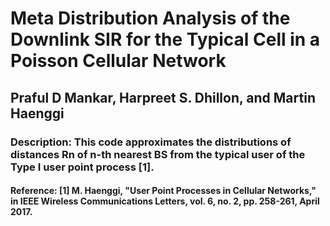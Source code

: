 # Meta Distribution Analysis of the Downlink SIR for the Typical Cell in a Poisson Cellular Network
## Praful D Mankar, Harpreet S. Dhillon, and Martin Haenggi
### Description: This code approximates the distributions of distances Rn of n-th nearest BS from the typical user of the Type I user point process [1].  
#### Reference: [1] M. Haenggi, "User Point Processes in Cellular Networks," in IEEE Wireless Communications Letters, vol. 6, no. 2, pp. 258-261, April 2017.
 
